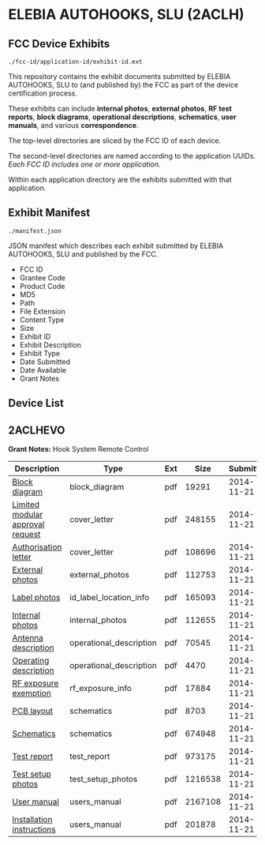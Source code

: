 # ELEBIA AUTOHOOKS, SLU (2ACLH)
## FCC Device Exhibits

```
./fcc-id/application-id/exhibit-id.ext
```

This repository contains the exhibit documents submitted by ELEBIA AUTOHOOKS, SLU to (and published by) the FCC as part of the device certification process.

These exhibits can include **internal photos**, **external photos**, **RF test reports**, **block diagrams**, **operational descriptions**, **schematics**, **user manuals**, and various **correspondence**.

The top-level directories are sliced by the FCC ID of each device.

The second-level directories are named according to the application UUIDs. *Each FCC ID includes one or more application.*

Within each application directory are the exhibits submitted with that application. 

## Exhibit Manifest

```
./manifest.json
```

JSON manifest which describes each exhibit submitted by ELEBIA AUTOHOOKS, SLU and published by the FCC.

- FCC ID
- Grantee Code
- Product Code
- MD5
- Path
- File Extension
- Content Type
- Size
- Exhibit ID
- Exhibit Description
- Exhibit Type
- Date Submitted
- Date Available
- Grant Notes

## Device List
## 2ACLHEVO
**Grant Notes:** Hook System Remote Control

| Description | Type | Ext | Size | Submitted | Available |
| ----------- | ---- | --- | ---- | --------- | --------- |
| [Block diagram](2ACLHEVO/9ec196015e0a1202130d1b63339d2960/2451384.pdf) | block_diagram | pdf | 19291 | 2014-11-21 | 2014-11-21 |
| [Limited modular approval request](2ACLHEVO/9ec196015e0a1202130d1b63339d2960/2451398.pdf) | cover_letter | pdf | 248155 | 2014-11-21 | 2014-11-21 |
| [Authorisation letter](2ACLHEVO/9ec196015e0a1202130d1b63339d2960/2451399.pdf) | cover_letter | pdf | 108696 | 2014-11-21 | 2014-11-21 |
| [External photos](2ACLHEVO/9ec196015e0a1202130d1b63339d2960/2451383.pdf) | external_photos | pdf | 112753 | 2014-11-21 | 2014-11-21 |
| [Label photos](2ACLHEVO/9ec196015e0a1202130d1b63339d2960/2451382.pdf) | id_label_location_info | pdf | 165093 | 2014-11-21 | 2014-11-21 |
| [Internal photos](2ACLHEVO/9ec196015e0a1202130d1b63339d2960/2451391.pdf) | internal_photos | pdf | 112655 | 2014-11-21 | 2014-11-21 |
| [Antenna description](2ACLHEVO/9ec196015e0a1202130d1b63339d2960/2451393.pdf) | operational_description | pdf | 70545 | 2014-11-21 | 2014-11-21 |
| [Operating description](2ACLHEVO/9ec196015e0a1202130d1b63339d2960/2451394.pdf) | operational_description | pdf | 4470 | 2014-11-21 | 2014-11-21 |
| [RF exposure exemption](2ACLHEVO/9ec196015e0a1202130d1b63339d2960/2451392.pdf) | rf_exposure_info | pdf | 17884 | 2014-11-21 | 2014-11-21 |
| [PCB layout](2ACLHEVO/9ec196015e0a1202130d1b63339d2960/2451385.pdf) | schematics | pdf | 8703 | 2014-11-21 | 2014-11-21 |
| [Schematics](2ACLHEVO/9ec196015e0a1202130d1b63339d2960/2451386.pdf) | schematics | pdf | 674948 | 2014-11-21 | 2014-11-21 |
| [Test report](2ACLHEVO/9ec196015e0a1202130d1b63339d2960/2451387.pdf) | test_report | pdf | 973175 | 2014-11-21 | 2014-11-21 |
| [Test setup photos](2ACLHEVO/9ec196015e0a1202130d1b63339d2960/2451388.pdf) | test_setup_photos | pdf | 1216538 | 2014-11-21 | 2014-11-21 |
| [User manual](2ACLHEVO/9ec196015e0a1202130d1b63339d2960/2451389.pdf) | users_manual | pdf | 2167108 | 2014-11-21 | 2014-11-21 |
| [Installation instructions](2ACLHEVO/9ec196015e0a1202130d1b63339d2960/2451390.pdf) | users_manual | pdf | 201878 | 2014-11-21 | 2014-11-21 |
